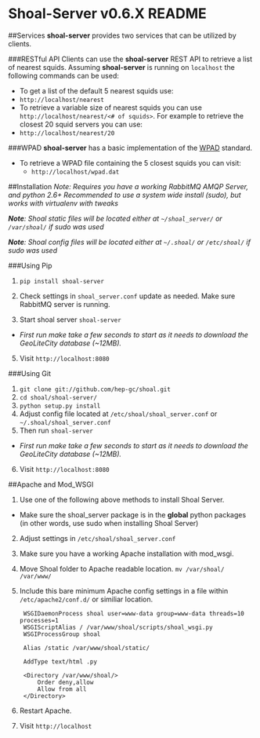 # Shoal-Server v0.6.X README

##Services
**shoal-server** provides two services that can be utilized by clients.

###RESTful API
Clients can use the **shoal-server** REST API to retrieve a list of nearest squids. Assuming **shoal-server** is running on `localhost` the following commands can be used:

- To get a list of the default 5 nearest squids use:
 - `http://localhost/nearest`
- To retrieve a variable size of nearest squids you can use `http://localhost/nearest/<# of squids>`. For example to retrieve the closest 20 squid servers you can use:
 - `http://localhost/nearest/20`

###WPAD
**shoal-server** has a basic implementation of the [WPAD](http://en.wikipedia.org/wiki/Web_Proxy_Autodiscovery_Protocol) standard.

- To retrieve a WPAD file containing the 5 closest squids you can visit:
  - `http://localhost/wpad.dat`

##Installation
 _Note: Requires you have a working RabbitMQ AMQP Server, and python 2.6+_
_Recommended to use a system wide install (sudo), but works with virtualenv with tweaks_

_**Note**: Shoal static files will be located either at `~/shoal_server/` or `/var/shoal/` if sudo was used_

_**Note**: Shoal config files will be located either at `~/.shoal/` or `/etc/shoal/` if sudo was used_

###Using Pip

1. `pip install shoal-server`

2. Check settings in `shoal_server.conf` update as needed. Make sure RabbitMQ server is running.

4. Start shoal server `shoal-server`
  - _First run make take a few seconds to start as it needs to download the GeoLiteCity database (~12MB)._

5. Visit `http://localhost:8080`

###Using Git

1. `git clone git://github.com/hep-gc/shoal.git`
2. `cd shoal/shoal-server/`
3. `python setup.py install`
4. Adjust config file located at `/etc/shoal/shoal_server.conf` or `~/.shoal/shoal_server.conf`
5. Then run `shoal-server`
 - _First run make take a few seconds to start as it needs to download the GeoLiteCity database (~12MB)._

6. Visit `http://localhost:8080`

##Apache and Mod_WSGI

1. Use one of the following above methods to install Shoal Server.
 - Make sure the shoal_server package is in the **global** python packages (in other words, use sudo when installing Shoal Server)

2. Adjust settings in `/etc/shoal/shoal_server.conf`
3. Make sure you have a working Apache installation with mod_wsgi.
4. Move Shoal folder to Apache readable location. `mv /var/shoal/ /var/www/`
5. Include this bare minimum Apache config settings in a file within `/etc/apache2/conf.d/` or similiar location.

        WSGIDaemonProcess shoal user=www-data group=www-data threads=10 processes=1
        WSGIScriptAlias / /var/www/shoal/scripts/shoal_wsgi.py
        WSGIProcessGroup shoal

        Alias /static /var/www/shoal/static/

        AddType text/html .py 

        <Directory /var/www/shoal/>
            Order deny,allow
            Allow from all 
        </Directory>

6. Restart Apache.
7. Visit `http://localhost`
